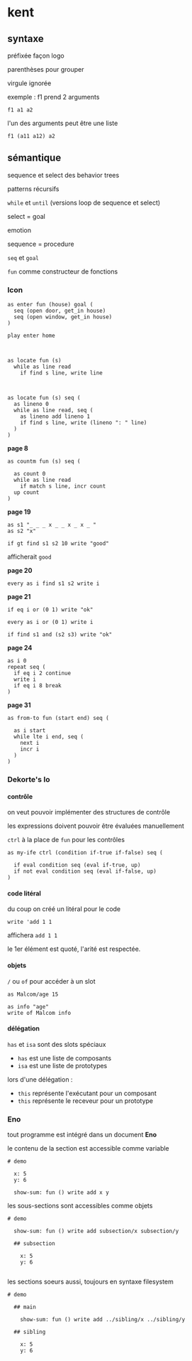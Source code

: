 # kent

## syntaxe

préfixée façon logo

parenthèses pour grouper

virgule ignorée

exemple :
f1 prend 2 arguments

```
f1 a1 a2
```

l'un des arguments peut être une liste

```
f1 (a11 a12) a2
```

## sémantique

sequence et select des behavior trees

patterns récursifs

`while` et `until` (versions loop de sequence et select)

select = goal

emotion

sequence = procedure

`seq` et `goal`

`fun` comme constructeur de fonctions


### Icon


```
as enter fun (house) goal (
  seq (open door, get_in house)
  seq (open window, get_in house)
)

play enter home



as locate fun (s)
  while as line read
    if find s line, write line



as locate fun (s) seq (
  as lineno 0
  while as line read, seq (
    as lineno add lineno 1
    if find s line, write (lineno ": " line)
  )
)
```
**page 8**

```
as countm fun (s) seq (

  as count 0
  while as line read
    if match s line, incr count
  up count
)
```

**page 19**

```
as s1 "_ _ _ x _ _ x _ x _ "
as s2 "x"

if gt find s1 s2 10 write "good"
```

afficherait `good`

**page 20**

```
every as i find s1 s2 write i
```

**page 21**

```
if eq i or (0 1) write "ok"

every as i or (0 1) write i

if find s1 and (s2 s3) write "ok"
```

**page 24**

```
as i 0
repeat seq (
  if eq i 2 continue
  write i
  if eq i 8 break
)
```

**page 31**

```
as from-to fun (start end) seq (

  as i start
  while lte i end, seq (
    next i
    incr i
  )  
)
```

### Dekorte's Io

#### contrôle

on veut pouvoir implémenter des structures de contrôle

les expressions doivent pouvoir être évaluées manuellement

`ctrl` à la place de `fun` pour les contrôles

```
as my-ife ctrl (condition if-true if-false) seq (

  if eval condition seq (eval if-true, up)
  if not eval condition seq (eval if-false, up)
)
```

#### code litéral

du coup on créé un litéral pour le code

```
write 'add 1 1
```

affichera `add 1 1`

le 1er élément est quoté, l'arité est respectée.


#### objets

`/` ou `of` pour accéder à un slot

```
as Malcom/age 15

as info "age"
write of Malcom info

```

#### délégation

`has` et `isa` sont des slots spéciaux

* `has` est une liste de composants
* `isa` est une liste de prototypes

lors d'une délégation :

* `this` représente l'exécutant pour un composant 
* `this` représente le receveur pour un prototype

### Eno

tout programme est intégré dans un document **Eno**

le contenu de la section est accessible comme variable

```
# demo

  x: 5
  y: 6
  
  show-sum: fun () write add x y
```

les sous-sections sont accessibles comme objets

```
# demo

  show-sum: fun () write add subsection/x subsection/y

  ## subsection
  
    x: 5
    y: 6
  
```

les sections soeurs aussi, toujours en syntaxe filesystem

```
# demo

  ## main
  
    show-sum: fun () write add ../sibling/x ../sibling/y
  
  ## sibling
  
    x: 5
    y: 6  
```



```























```








